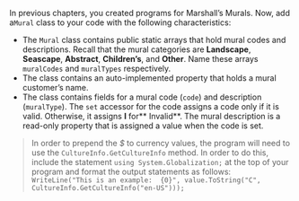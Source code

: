 In previous chapters, you created programs for Marshall’s Murals. Now, add a`Mural` class to your code with the following characteristics:
* The `Mural` class contains public static arrays that hold mural codes and
descriptions. Recall that the mural categories are **Landscape**, **Seascape**, **Abstract**, **Children’s**, and **Other**.  Name these arrays `muralCodes` and `muralTypes` respectively.
* The class contains an auto-implemented property that holds a mural customer’s
name.
* The class contains fields for a mural code (`code`) and description (`muralType`). The `set` accessor for the code assigns a code only if it is valid. Otherwise, it assigns **I** for** Invalid**. The mural description is a read-only property that is assigned a value when the code is set.


> In order to prepend the *$* to currency values, the program will need to use the `CultureInfo.GetCultureInfo` method. In order to do this, include the statement `using System.Globalization;` at the top of your program and format the output statements as follows: `WriteLine("This is an example:  {0}", value.ToString("C", CultureInfo.GetCultureInfo("en-US")));`
